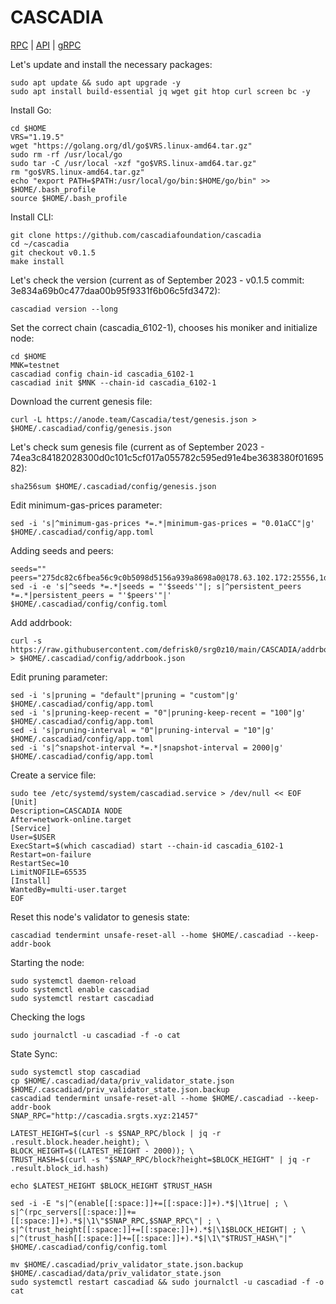 # CASCADIA

[RPC](http://cascadia.srgts.xyz:21457) | [API](http://cascadia.srgts.xyz:1417) | [gRPC](http://cascadia.srgts.xyz:9491)

Let's update and install the necessary packages:
````
sudo apt update && sudo apt upgrade -y
sudo apt install build-essential jq wget git htop curl screen bc -y
````
Install Go:
````
cd $HOME
VRS="1.19.5"
wget "https://golang.org/dl/go$VRS.linux-amd64.tar.gz"
sudo rm -rf /usr/local/go
sudo tar -C /usr/local -xzf "go$VRS.linux-amd64.tar.gz"
rm "go$VRS.linux-amd64.tar.gz"
echo "export PATH=$PATH:/usr/local/go/bin:$HOME/go/bin" >> $HOME/.bash_profile
source $HOME/.bash_profile
````
Install CLI:
````
git clone https://github.com/cascadiafoundation/cascadia
cd ~/cascadia
git checkout v0.1.5
make install
````
Let's check the version (current as of September 2023 - v0.1.5 commit: 3e834a69b0c477daa00b95f9331f6b06c5fd3472):
````
cascadiad version --long
````
Set the correct chain (cascadia_6102-1), chooses his moniker and initialize node:
````
cd $HOME
MNK=testnet
cascadiad config chain-id cascadia_6102-1
cascadiad init $MNK --chain-id cascadia_6102-1
````
Download the current genesis file:
````
curl -L https://anode.team/Cascadia/test/genesis.json > $HOME/.cascadiad/config/genesis.json
````
Let's check sum genesis file (current as of September 2023 - 74ea3c84182028300d0c101c5cf017a055782c595ed91e4be3638380f0169582):
````
sha256sum $HOME/.cascadiad/config/genesis.json
````
Edit minimum-gas-prices parameter:
````
sed -i 's|^minimum-gas-prices *=.*|minimum-gas-prices = "0.01aCC"|g' $HOME/.cascadiad/config/app.toml
````
Adding seeds and peers:
````
seeds=""
peers="275dc82c6fbea56c9c0b5098d5156a939a8698a0@178.63.102.172:25556,1d61222b7b8e180aacebfd57fbd2d8ab95ebdc4c@65.109.93.152:35656"
sed -i -e 's|^seeds *=.*|seeds = "'$seeds'"|; s|^persistent_peers *=.*|persistent_peers = "'$peers'"|' $HOME/.cascadiad/config/config.toml
````
Add addrbook:
````
curl -s https://raw.githubusercontent.com/defrisk0/srg0z10/main/CASCADIA/addrbook.json > $HOME/.cascadiad/config/addrbook.json
````
Edit pruning parameter:
````
sed -i 's|pruning = "default"|pruning = "custom"|g' $HOME/.cascadiad/config/app.toml
sed -i 's|pruning-keep-recent = "0"|pruning-keep-recent = "100"|g' $HOME/.cascadiad/config/app.toml
sed -i 's|pruning-interval = "0"|pruning-interval = "10"|g' $HOME/.cascadiad/config/app.toml
sed -i 's|^snapshot-interval *=.*|snapshot-interval = 2000|g' $HOME/.cascadiad/config/app.toml
````
Create a service file:
````
sudo tee /etc/systemd/system/cascadiad.service > /dev/null << EOF
[Unit]
Description=CASCADIA NODE
After=network-online.target
[Service]
User=$USER
ExecStart=$(which cascadiad) start --chain-id cascadia_6102-1
Restart=on-failure
RestartSec=10
LimitNOFILE=65535
[Install]
WantedBy=multi-user.target
EOF
````
Reset this node's validator to genesis state:
````
cascadiad tendermint unsafe-reset-all --home $HOME/.cascadiad --keep-addr-book
````
Starting the node:
````
sudo systemctl daemon-reload
sudo systemctl enable cascadiad
sudo systemctl restart cascadiad
````
Checking the logs
````
sudo journalctl -u cascadiad -f -o cat
````
State Sync:
````
sudo systemctl stop cascadiad
cp $HOME/.cascadiad/data/priv_validator_state.json $HOME/.cascadiad/priv_validator_state.json.backup
cascadiad tendermint unsafe-reset-all --home $HOME/.cascadiad --keep-addr-book
SNAP_RPC="http://cascadia.srgts.xyz:21457"

LATEST_HEIGHT=$(curl -s $SNAP_RPC/block | jq -r .result.block.header.height); \
BLOCK_HEIGHT=$((LATEST_HEIGHT - 2000)); \
TRUST_HASH=$(curl -s "$SNAP_RPC/block?height=$BLOCK_HEIGHT" | jq -r .result.block_id.hash)

echo $LATEST_HEIGHT $BLOCK_HEIGHT $TRUST_HASH

sed -i -E "s|^(enable[[:space:]]+=[[:space:]]+).*$|\1true| ; \
s|^(rpc_servers[[:space:]]+=[[:space:]]+).*$|\1\"$SNAP_RPC,$SNAP_RPC\"| ; \
s|^(trust_height[[:space:]]+=[[:space:]]+).*$|\1$BLOCK_HEIGHT| ; \
s|^(trust_hash[[:space:]]+=[[:space:]]+).*$|\1\"$TRUST_HASH\"|" $HOME/.cascadiad/config/config.toml

mv $HOME/.cascadiad/priv_validator_state.json.backup $HOME/.cascadiad/data/priv_validator_state.json
sudo systemctl restart cascadiad && sudo journalctl -u cascadiad -f -o cat
````
